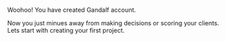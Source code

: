 Woohoo! You have created Gandalf account.

Now you just minues away from making decisions or scoring your clients. Lets start with creating your first project.
